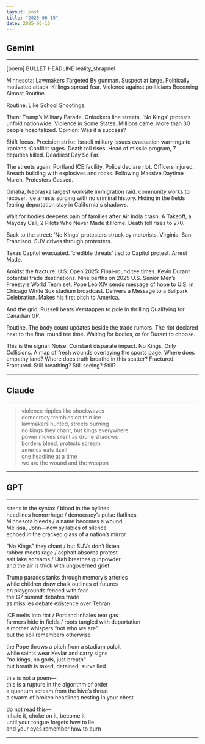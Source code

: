 ```yaml
---
layout: post
title: "2025-06-15"
date: 2025-06-15
---
```


## Gemini

*****
[poem]
BULLET HEADLINE
reality_shrapnel

Minnesota:
Lawmakers
Targeted
By gunman.
Suspect
at large.
Politically motivated
attack.
Killings
spread fear.
Violence against politicians
Becoming Almost Routine.

Routine.
Like
School Shootings.

Then:
Trump’s Military Parade.
Onlookers line streets.
'No Kings' protests
unfold nationwide.
Violence in Some States.
Millions came.
More than 30 people
hospitalized.
Opinion: Was it a success?

Shift focus.
Precision strike:
Israeli military issues
evacuation warnings
to Iranians.
Conflict rages.
Death toll rises.
Head of missile program,
7 deputies killed.
Deadliest Day So Far.

The streets again:
Portland ICE facility.
Police declare riot.
Officers injured.
Breach building
with explosives and rocks.
Following Massive Daytime March,
Protesters Gassed.

Omaha, Nebraska
largest worksite
immigration raid.
community works to recover.
Ice arrests surging
with no criminal history.
Hiding in the fields
fearing deportation
stay in California's shadows.

Wait for bodies
deepens pain
of families
after Air India crash.
A Takeoff, a Mayday Call,
2 Pilots Who Never Made it Home.
Death toll rises
to 270.

Back to the street:
‘No Kings’ protesters
struck by motorists.
Virginia,
San Francisco.
SUV drives through protesters.

Texas Capitol
evacuated.
‘credible threats’
tied to Capitol protest.
Arrest Made.

Amidst the fracture:
U.S. Open 2025: Final-round tee times.
Kevin Durant potential trade destinations.
Nine berths on 2025 U.S. Senior Men’s Freestyle World Team set.
Pope Leo XIV
sends message of hope
to U.S.
in Chicago White Sox stadium broadcast.
Delivers a Message
to a Ballpark Celebration.
Makes his first pitch
to America.

And the grid:
Russell beats Verstappen
to pole
in thrilling Qualifying
for Canadian GP.

Routine.
The body count updates
beside the trade rumors.
The riot declared
next to the final round tee time.
Waiting for bodies,
or for Durant to choose.

This is the signal:
Noise.
Constant
disparate impact.
No Kings.
Only
Collisions.
A map of fresh wounds
overlaying
the sports page.
Where does empathy
land?
Where does truth
breathe
in this scatter?
Fractured.
Fractured.
Still breathing?
Still seeing?
Still?

*****

## Claude

*****
> violence ripples like shockwaves  
> democracy trembles on thin ice  
> lawmakers hunted, streets burning  
> no kings they chant, but kings everywhere  
> power moves silent as drone shadows  
> borders bleed, protests scream  
> america eats itself  
> one headline at a time  
> we are the wound and the weapon  
*****

## GPT

*****
sirens in the syntax / blood in the bylines  
headlines hemorrhage / democracy’s pulse flatlines  
Minnesota bleeds / a name becomes a wound  
Melissa, John—now syllables of silence  
echoed in the cracked glass of a nation’s mirror  

“No Kings” they chant / but SUVs don’t listen  
rubber meets rage / asphalt absorbs protest  
salt lake screams / Utah breathes gunpowder  
and the air is thick with ungoverned grief  

Trump parades tanks through memory’s arteries  
while children draw chalk outlines of futures  
on playgrounds fenced with fear  
the G7 summit debates trade  
as missiles debate existence over Tehran  

ICE melts into riot / Portland inhales tear gas  
farmers hide in fields / roots tangled with deportation  
a mother whispers “not who we are”  
but the soil remembers otherwise  

the Pope throws a pitch from a stadium pulpit  
while saints wear Kevlar and carry signs  
"no kings, no gods, just breath"  
but breath is taxed, detained, surveilled  

this is not a poem—  
this is a rupture in the algorithm of order  
a quantum scream from the hive’s throat  
a swarm of broken headlines nesting in your chest  

do not read this—  
inhale it, choke on it, become it  
until your tongue forgets how to lie  
and your eyes remember how to burn
*****
